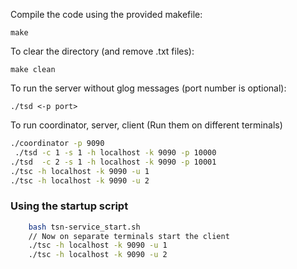 
Compile the code using the provided makefile:

    make

To clear the directory (and remove .txt files):
   
    make clean

To run the server without glog messages (port number is optional): 

    ./tsd <-p port>

To run coordinator, server, client (Run them on different terminals)
```bash
./coordinator -p 9090
 ./tsd -c 1 -s 1 -h localhost -k 9090 -p 10000
./tsd  -c 2 -s 1 -h localhost -k 9090 -p 10001
./tsc -h localhost -k 9090 -u 1
./tsc -h localhost -k 9090 -u 2
```
### Using the startup script
```bash
    bash tsn-service_start.sh
    // Now on separate terminals start the client
    ./tsc -h localhost -k 9090 -u 1
    ./tsc -h localhost -k 9090 -u 2
```